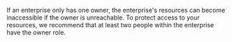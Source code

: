 If an enterprise only has one owner, the enterprise's resources can become inaccessible if the owner is unreachable. To protect access to your resources, we recommend that at least two people within the enterprise have the owner role.
